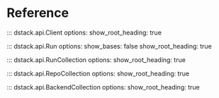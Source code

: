 # Reference

::: dstack.api.Client
    options:
      show_root_heading: true

::: dstack.api.Run
    options:
      show_bases: false
      show_root_heading: true

::: dstack.api.RunCollection
    options:
      show_root_heading: true

::: dstack.api.RepoCollection
    options:
      show_root_heading: true

::: dstack.api.BackendCollection
    options:
      show_root_heading: true

<style>
.doc-heading .highlight {
    /* TODO pick color */
    --md-code-hl-name-color: #0048ff;
    --md-code-hl-constant-color: #0048ff;
}
</style>
